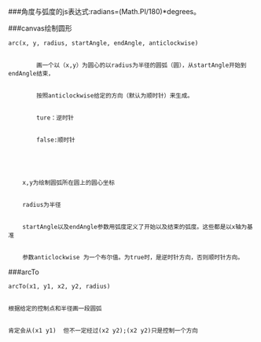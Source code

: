 ###角度与弧度的js表达式:radians=(Math.PI/180)*degrees。


###canvas绘制圆形


	arc(x, y, radius, startAngle, endAngle, anticlockwise)


			画一个以（x,y）为圆心的以radius为半径的圆弧（圆），从startAngle开始到endAngle结束，


			按照anticlockwise给定的方向（默认为顺时针）来生成。


			ture：逆时针


			false:顺时针


		


		x,y为绘制圆弧所在圆上的圆心坐标


		radius为半径


		startAngle以及endAngle参数用弧度定义了开始以及结束的弧度。这些都是以x轴为基准


		参数anticlockwise 为一个布尔值。为true时，是逆时针方向，否则顺时针方向。





###arcTo


	arcTo(x1, y1, x2, y2, radius)


	根据给定的控制点和半径画一段圆弧


	肯定会从(x1 y1)  但不一定经过(x2 y2);(x2 y2)只是控制一个方向


		


